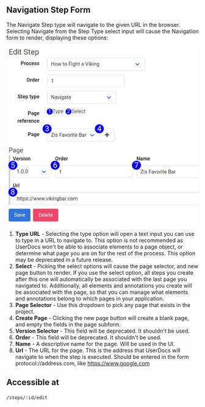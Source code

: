 ## Navigation Step Form

The Navigate Step type will navigate to the given URL in the browser. Selecting Navigate from the Step Type select input will cause the Navigation form to render, displaying these options:

![New Step Form Reference](images/step_form_reference_navigation.png)

1. **Type URL** - Selecting the type option will open a text input you can use to type in a URL to navigate to. This option is not recommended as UserDocs won't be able to associate elements to a page object, or determine what page you are on for the rest of the process.  This option may be deprecated in a future release.
2. **Select** - Picking the select options will cause the page selector, and new page button to render. If you use the select option, all steps you create after this one will automatically be associated with the last page you navigated to. Additionally, all elements and annotations you create will be associated with the page, so that you can manage what elements and annotations belong to which pages in your application.
3. **Page Selector** - Use this dropdown to pick any page that exists in the project.
4. **Create Page** - Clicking the new page button will create a blank page, and empty the fields in the page subform.
5. **Version Selector** - This field will be deprecated.  It shouldn't be used.
6. **Order** - This field will be deprecated. It shouldn't be used.
7. **Name** - A descriptive name for the page. Will be used in the UI.
8. **Url** - The URL for the page. This is the address that UserDocs will navigate to when the step is executed. Should be entered in the form protocol://address.com, like https://www.google.com

## Accessible at
`/steps/:id/edit`